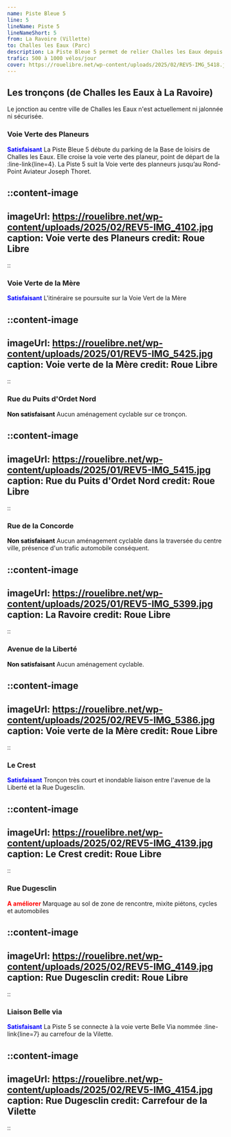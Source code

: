 ```yaml
---
name: Piste Bleue 5
line: 5
lineName: Piste 5
lineNameShort: 5
from: La Ravoire (Villette)
to: Challes les Eaux (Parc)
description: La Piste Bleue 5 permet de relier Challes les Eaux depuis la voie Verte Sud via La Ravoire.
trafic: 500 à 1000 vélos/jour
cover: https://rouelibre.net/wp-content/uploads/2025/02/REV5-IMG_5418.jpg
---
```


## Les tronçons (de Challes les Eaux à La Ravoire)

Le jonction au centre ville de Challes les Eaux n'est actuellement ni jalonnée ni sécurisée.

### Voie Verte des Planeurs
<span style="color:blue;font-weight:bold">Satisfaisant</span> La Piste Bleue 5 débute du parking de la Base de loisirs de Challes les Eaux. Elle croise la voie verte des planeur, point de départ de la :line-link{line=4}. La Piste 5 suit la Voie verte des planneurs jusqu’au Rond-Point Aviateur Joseph Thoret.

::content-image
---
imageUrl: https://rouelibre.net/wp-content/uploads/2025/02/REV5-IMG_4102.jpg
caption: Voie verte des Planeurs
credit: Roue Libre
---
::

### Voie Verte de la Mère
<span style="color:blue;font-weight:bold">Satisfaisant</span> L'itinéraire se poursuite sur la Voie Vert de la Mère

::content-image
---
imageUrl: https://rouelibre.net/wp-content/uploads/2025/01/REV5-IMG_5425.jpg
caption: Voie verte de la Mère
credit: Roue Libre
---
::

### Rue du Puits d'Ordet Nord
<span style="color:black;font-weight:bold">Non satisfaisant</span>
Aucun aménagement cyclable sur ce tronçon.

::content-image
---
imageUrl: https://rouelibre.net/wp-content/uploads/2025/01/REV5-IMG_5415.jpg
caption: Rue du Puits d'Ordet Nord
credit: Roue Libre
---
::

### Rue de la Concorde
<span style="color:black;font-weight:bold">Non satisfaisant</span>
Aucun aménagement cyclable dans la traversée du centre ville, présence d'un trafic automobile conséquent.


::content-image
---
imageUrl: https://rouelibre.net/wp-content/uploads/2025/01/REV5-IMG_5399.jpg
caption: La Ravoire
credit: Roue Libre
---
::

### Avenue de la Liberté
<span style="color:black;font-weight:bold">Non satisfaisant</span>
Aucun aménagement cyclable.

::content-image
---
imageUrl: https://rouelibre.net/wp-content/uploads/2025/02/REV5-IMG_5386.jpg
caption: Voie verte de la Mère
credit: Roue Libre
---
::

### Le Crest
<span style="color:blue;font-weight:bold">Satisfaisant</span> 
Tronçon très court et inondable liaison entre l'avenue de la Liberté et la Rue Dugesclin.

::content-image
---
imageUrl: https://rouelibre.net/wp-content/uploads/2025/02/REV5-IMG_4139.jpg
caption: Le Crest
credit: Roue Libre
---
::

### Rue Dugesclin
<span style="color:red;font-weight:bold">A améliorer</span>
Marquage au sol de zone de rencontre, mixite piétons, cycles et automobiles

::content-image
---
imageUrl: https://rouelibre.net/wp-content/uploads/2025/02/REV5-IMG_4149.jpg
caption: Rue Dugesclin
credit: Roue Libre
---
::

### Liaison Belle via
<span style="color:blue;font-weight:bold">Satisfaisant</span> La Piste 5 se connecte à la voie verte Belle Via nommée :line-link{line=7} au carrefour de la Vilette.

::content-image
---
imageUrl: https://rouelibre.net/wp-content/uploads/2025/02/REV5-IMG_4154.jpg
caption: Rue Dugesclin
credit: Carrefour de la Vilette
---
::
